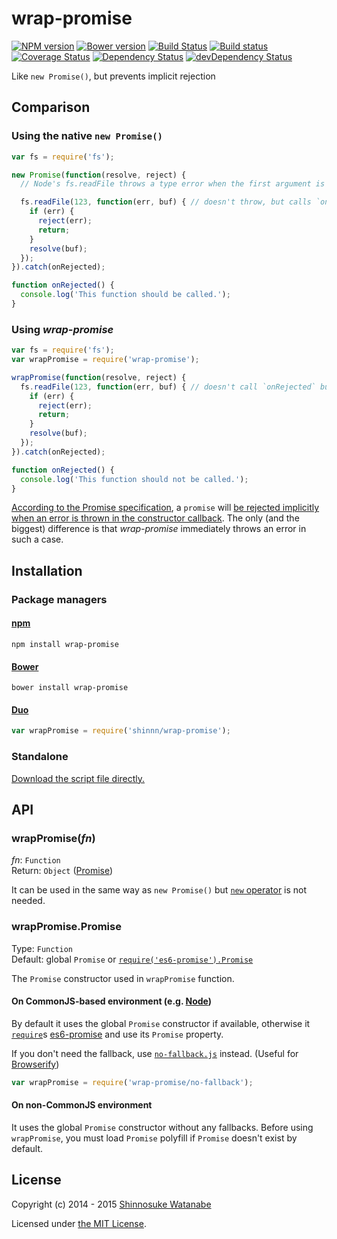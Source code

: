 # wrap-promise

[![NPM version](https://img.shields.io/npm/v/wrap-promise.svg)](https://www.npmjs.com/package/wrap-promise)
[![Bower version](https://img.shields.io/bower/v/wrap-promise.svg)](https://github.com/shinnn/wrap-promise/releases)
[![Build Status](https://img.shields.io/travis/shinnn/wrap-promise.svg)](https://travis-ci.org/shinnn/wrap-promise)
[![Build status](https://ci.appveyor.com/api/projects/status/hs2fbpxk34gbteub?svg=true)](https://ci.appveyor.com/project/ShinnosukeWatanabe/wrap-promise)
[![Coverage Status](https://img.shields.io/coveralls/shinnn/wrap-promise.svg?label=cov)](https://coveralls.io/r/shinnn/wrap-promise)
[![Dependency Status](https://img.shields.io/david/shinnn/wrap-promise.svg?label=deps)](https://david-dm.org/shinnn/wrap-promise)
[![devDependency Status](https://img.shields.io/david/dev/shinnn/wrap-promise.svg?label=devDeps)](https://david-dm.org/shinnn/wrap-promise#info=devDependencies)

Like `new Promise()`, but prevents implicit rejection

## Comparison

### Using the native `new Promise()`

```javascript
var fs = require('fs');

new Promise(function(resolve, reject) {
  // Node's fs.readFile throws a type error when the first argument is not a string.

  fs.readFile(123, function(err, buf) { // doesn't throw, but calls `onRejected` function
    if (err) {
      reject(err);
      return;
    }
    resolve(buf);
  });
}).catch(onRejected);

function onRejected() {
  console.log('This function should be called.');
}
```

### Using *wrap-promise*

```javascript
var fs = require('fs');
var wrapPromise = require('wrap-promise');

wrapPromise(function(resolve, reject) {
  fs.readFile(123, function(err, buf) { // doesn't call `onRejected` but throws immediately
    if (err) {
      reject(err);
      return;
    }
    resolve(buf);
  });
}).catch(onRejected);

function onRejected() {
  console.log('This function should not be called.');
}
```

[According to the Promise specification](https://github.com/domenic/promises-unwrapping/blob/2a942729249c2490507a1ae6c9a24f8fa11a98e4/reference-implementation/lib/testable-implementation.js#L293-L297), a `promise` will [be rejected implicitly when an error is thrown in the constructor callback](http://www.html5rocks.com/en/tutorials/es6/promises/#toc-exceptions-and-promises). The only (and the biggest) difference is that *wrap-promise* immediately throws an error in such a case.

## Installation

### Package managers

#### [npm](https://www.npmjs.com/)

```
npm install wrap-promise
```

#### [Bower](http://bower.io/)

```
bower install wrap-promise
```

#### [Duo](http://duojs.org/)

```javascript
var wrapPromise = require('shinnn/wrap-promise');
```

### Standalone

[Download the script file directly.](https://raw.githubusercontent.com/shinnn/wrap-promise/master/wrap-promise.js)

## API

### wrapPromise(*fn*)

*fn*: `Function`  
Return: `Object` ([Promise](http://promisesaplus.com/))

It can be used in the same way as `new Promise()` but [`new` operator](http://www.ecma-international.org/ecma-262/5.1/#sec-11.2.2) is not needed.

### wrapPromise.Promise

Type: `Function`  
Default: global `Promise` or [`require('es6-promise').Promise`](https://github.com/jakearchibald/es6-promise#nodejs)

The `Promise` constructor used in `wrapPromise` function.

#### On CommonJS-based environment (e.g. [Node](http://nodejs.org/))

By default it uses the global `Promise` constructor if available, otherwise it [`require`](http://nodejs.org/api/globals.html#globals_require)s [es6-promise](https://github.com/jakearchibald/es6-promise) and use its `Promise` property.

If you don't need the fallback, use [`no-fallback.js`](https://github.com/shinnn/wrap-promise/blob/master/no-fallback.js) instead. (Useful for [Browserify](http://browserify.org/))

```javascript
var wrapPromise = require('wrap-promise/no-fallback');
```

#### On non-CommonJS environment

It uses the global `Promise` constructor without any fallbacks. Before using `wrapPromise`, you must load `Promise` polyfill if `Promise` doesn't exist by default.

## License

Copyright (c) 2014 - 2015 [Shinnosuke Watanabe](https://github.com/shinnn)

Licensed under [the MIT License](./LICENSE).
